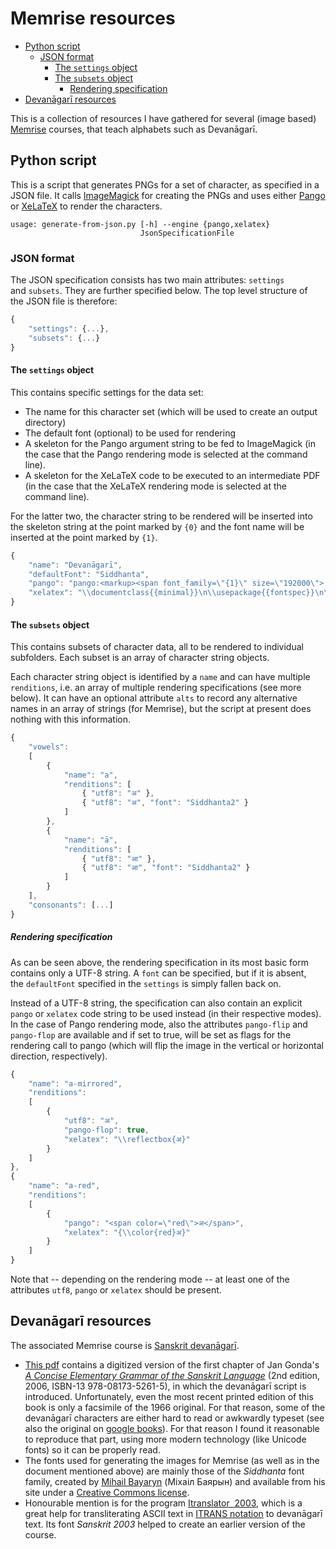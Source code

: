 # Memrise resources

* [Python script](#python)
  * [JSON format](#json)
    * [The ```settings``` object](#json_settings)
    * [The ```subsets``` object](#json_subsets)
      * [Rendering specification](#json_rendering)
* [Devanāgarī resources](#devanagari)

This is a collection of resources I have gathered for several (image based) [Memrise](https://www.memrise.com/) courses, that teach alphabets such as Devanāgarī.

## <a name="python"></a>Python script
This is a script that generates&nbsp;PNGs for a set of character, as specified in a JSON file. It calls [ImageMagick](https://www.imagemagick.org/) for creating the&nbsp;PNGs and uses either [Pango](https://developer.gnome.org/pango/stable/PangoMarkupFormat.html) or&nbsp;[XeLaTeX](https://en.wikipedia.org/wiki/XeLaTeX) to render the characters.

```
usage: generate-from-json.py [-h] --engine {pango,xelatex}
							 JsonSpecificationFile
```


### <a name="json"></a>JSON format
The JSON specification consists has two main attributes: ```settings``` and&nbsp;```subsets```. They are further specified below. The top level structure of the&nbsp;JSON&nbsp;file is therefore:
```javascript
{
	"settings": {...},
	"subsets": {...}
}
```

#### <a name="json_settings"></a>The ```settings``` object
This contains specific settings for the data set:
* The name for this character set (which will be used to create an output directory)
* The default font (optional) to be used for rendering
* A skeleton for the Pango argument string to be fed to ImageMagick (in the case that the Pango rendering mode is selected at the command line).
* A skeleton for the XeLaTeX code to be executed to an intermediate PDF (in the case that the XeLaTeX rendering mode is selected at the command line).

For the latter two, the character string to be rendered will be inserted into the skeleton string at the point marked by&nbsp;```{0}``` and the font name will be inserted at the point marked by&nbsp;```{1}```.
```javascript
{
	"name": "Devanāgarī", 
	"defaultFont": "Siddhanta",
	"pango": "pango:<markup><span font_family=\"{1}\" size=\"192000\"> {0} </span></markup>",
	"xelatex": "\\documentclass{{minimal}}\n\\usepackage{{fontspec}}\n\\usepackage{{xcolor}}\n\\setmainfont[Script=Devanagari]{{{1}}}\n\\begin{{document}}\n{0}\n\\end{{document}}"
}
```

#### <a name="json_subsets"></a>The ```subsets``` object
This contains subsets of character data, all to be rendered to individual subfolders. Each subset is an array of character string objects.

Each character string object is identified by a&nbsp;```name``` and can have multiple ```renditions```, i.e.&nbsp;an array of multiple rendering specifications (see more below). It can have an optional attribute&nbsp;```alts``` to record any alternative names in an array of strings (for Memrise), but the script at present does nothing with this information.

```javascript
{
	"vowels":
	[ 
		{
			"name": "a",
			"renditions": [
				{ "utf8": "अ" }, 
				{ "utf8": "अ", "font": "Siddhanta2" } 
			]
		},
		{
			"name": "ā",
			"renditions": [
				{ "utf8": "आ" }, 
				{ "utf8": "आ", "font": "Siddhanta2" } 
			]
		}
	],
	"consonants": [...]
}
```
##### <a name="json_rendering"></a>Rendering specification
As can be seen above, the rendering specification in its most basic form contains only a&nbsp;UTF-8 string. A&nbsp;```font``` can be specified, but if it is absent, the&nbsp;```defaultFont``` specified in the&nbsp;```settings``` is simply fallen back on.

Instead of a&nbsp;UTF-8 string, the specification can also contain an explicit ```pango``` or ```xelatex``` code string to be used instead (in their respective modes). In the case of Pango rendering mode, also the attributes ```pango-flip``` and ```pango-flop``` are available and if set to true, will be set as flags for the rendering call to pango (which will flip the image in the vertical or horizontal direction, respectively).

```javascript
{
	"name": "a-mirrored",
	"renditions":
	[
		{
			"utf8": "अ",
			"pango-flop": true,
			"xelatex": "\\reflectbox{अ}"
		}
	]
},
{
	"name": "a-red",
	"renditions":
	[
		{
			"pango": "<span color=\"red\">अ</span>",
			"xelatex": "{\\color{red}अ}"
		}
	]
}
```

Note that&nbsp;-- depending on the rendering mode&nbsp;-- at least one of the attributes ```utf8```, ```pango``` or&nbsp;```xelatex``` should be present.


## <a name="devanagari"></a>Devanāgarī resources
The associated Memrise course is [Sanskrit devanāgarī](https://www.memrise.com/course/231917/sanskrit-devanagari/).
* [This pdf](devanagari/gonda/gonda.pdf) contains a digitized version of the first chapter of Jan Gonda's [_A Concise Elementary Grammar of the Sanskrit Language_](http://www.uapress.ua.edu/product/Concise-Elementary-Grammar-of-the-Sanskrit-Languag,261.aspx) (2nd edition, 2006, ISBN-13 978-08173-5261-5), in which the devanāgarī script is introduced.
Unfortunately, even the most recent printed edition of this book is only a facsimile of the 1966 original. For that reason, some of the devanāgarī characters are either hard to read or awkwardly typeset (see also the original on [google books](https://books.google.nl/books?id=wCwVAAAAIAAJ&lpg=PP1&pg=PA1#v=onepage)). For that reason I found it reasonable to reproduce that part, using more modern technology (like Unicode fonts) so it can be properly read.
* The fonts used for generating the images for Memrise (as well as in the document mentioned above) are mainly those of the _Siddhanta_ font family, created by [Mihail Bayaryn](https://sites.google.com/site/bayaryn/) (Міхаіл Баярын) and available from his site under a [Creative Commons license](http://creativecommons.org/licenses/by-nc-nd/3.0/).
* Honourable mention is for the program [Itranslator&nbsp; 2003](https://www.oah.in/Sanskrit/itranslator2003.htm), which is a great help for transliterating ASCII text in [ITRANS notation](https://en.wikipedia.org/wiki/ITRANS) to devanāgarī text. Its font _Sanskrit&nbsp;2003_ helped to create an earlier version of the course.